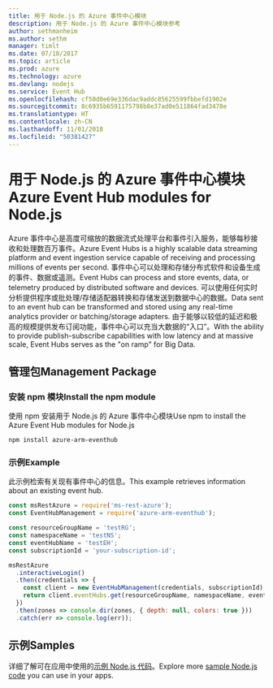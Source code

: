 ```yaml
---
title: 用于 Node.js 的 Azure 事件中心模块
description: 用于 Node.js 的 Azure 事件中心模块参考
author: sethmanheim
ms.author: sethm
manager: timlt
ms.date: 07/18/2017
ms.topic: article
ms.prod: azure
ms.technology: azure
ms.devlang: nodejs
ms.service: Event Hub
ms.openlocfilehash: cf50d0e69e336dac9addc85625599fbbefd1902e
ms.sourcegitcommit: 8c6935b6591175798b8e37ad0e511864fad3478e
ms.translationtype: HT
ms.contentlocale: zh-CN
ms.lasthandoff: 11/01/2018
ms.locfileid: "50381427"
---
```

# <a name="azure-event-hub-modules-for-nodejs"></a><span data-ttu-id="ef70f-103">用于 Node.js 的 Azure 事件中心模块</span><span class="sxs-lookup"><span data-stu-id="ef70f-103">Azure Event Hub modules for Node.js</span></span>

<span data-ttu-id="ef70f-104">Azure 事件中心是高度可缩放的数据流式处理平台和事件引入服务，能够每秒接收和处理数百万事件。</span><span class="sxs-lookup"><span data-stu-id="ef70f-104">Azure Event Hubs is a highly scalable data streaming platform and event ingestion service capable of receiving and processing millions of events per second.</span></span> <span data-ttu-id="ef70f-105">事件中心可以处理和存储分布式软件和设备生成的事件、数据或遥测。</span><span class="sxs-lookup"><span data-stu-id="ef70f-105">Event Hubs can process and store events, data, or telemetry produced by distributed software and devices.</span></span> <span data-ttu-id="ef70f-106">可以使用任何实时分析提供程序或批处理/存储适配器转换和存储发送到数据中心的数据。</span><span class="sxs-lookup"><span data-stu-id="ef70f-106">Data sent to an event hub can be transformed and stored using any real-time analytics provider or batching/storage adapters.</span></span> <span data-ttu-id="ef70f-107">由于能够以较低的延迟和极高的规模提供发布订阅功能，事件中心可以充当大数据的“入口”。</span><span class="sxs-lookup"><span data-stu-id="ef70f-107">With the ability to provide publish-subscribe capabilities with low latency and at massive scale, Event Hubs serves as the "on ramp" for Big Data.</span></span>

## <a name="management-package"></a><span data-ttu-id="ef70f-108">管理包</span><span class="sxs-lookup"><span data-stu-id="ef70f-108">Management Package</span></span>

### <a name="install-the-npm-module"></a><span data-ttu-id="ef70f-109">安装 npm 模块</span><span class="sxs-lookup"><span data-stu-id="ef70f-109">Install the npm module</span></span> 

<span data-ttu-id="ef70f-110">使用 npm 安装用于 Node.js 的 Azure 事件中心模块</span><span class="sxs-lookup"><span data-stu-id="ef70f-110">Use npm to install the Azure Event Hub modules for Node.js</span></span>

```bash
npm install azure-arm-eventhub
```

### <a name="example"></a><span data-ttu-id="ef70f-111">示例</span><span class="sxs-lookup"><span data-stu-id="ef70f-111">Example</span></span>

<span data-ttu-id="ef70f-112">此示例检索有关现有事件中心的信息。</span><span class="sxs-lookup"><span data-stu-id="ef70f-112">This example retrieves information about an existing event hub.</span></span>

```javascript
const msRestAzure = require('ms-rest-azure');
const EventHubManagement = require('azure-arm-eventhub');

const resourceGroupName = 'testRG';
const namespaceName = 'testNS';
const eventHubName = 'testEH';
const subscriptionId = 'your-subscription-id';

msRestAzure
  .interactiveLogin()
  .then(credentials => {
    const client = new EventHubManagement(credentials, subscriptionId);
    return client.eventHubs.get(resourceGroupName, namespaceName, eventHubName);
  })
  .then(zones => console.dir(zones, { depth: null, colors: true }))
  .catch(err => console.log(err));
```

## <a name="samples"></a><span data-ttu-id="ef70f-113">示例</span><span class="sxs-lookup"><span data-stu-id="ef70f-113">Samples</span></span>

<span data-ttu-id="ef70f-114">详细了解可在应用中使用的[示例 Node.js 代码](https://azure.microsoft.com/resources/samples/?platform=nodejs)。</span><span class="sxs-lookup"><span data-stu-id="ef70f-114">Explore more [sample Node.js code](https://azure.microsoft.com/resources/samples/?platform=nodejs) you can use in your apps.</span></span>
